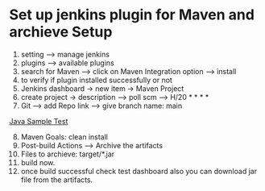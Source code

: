 # Set up jenkins plugin for Maven and archieve Setup

1. setting --> manage jenkins
2. plugins --> available plugins
3. search for Maven --> click on Maven Integration option --> install
4. to verify if plugin installed successfully or not
5. Jenkins dashboard -> new item -> Maven Project
6. create project -> description --> poll scm --> H/20 * * * *
7. Git --> add Repo link --> give branch name: main

[Java Sample Test](https://github.com/sonam-niit/SampleJavaMevan-Jenkins.git)

8. Maven Goals: clean install
9. Post-build Actions --> Archive the artifacts
10. Files to archieve: target/*.jar
11. build now.
12. once build successful check test dashboard also you can download jar file from the artifacts.